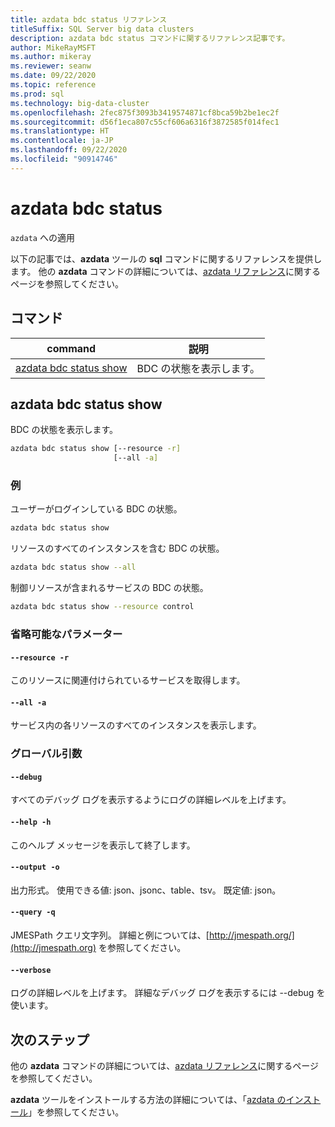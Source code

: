 ```yaml
---
title: azdata bdc status リファレンス
titleSuffix: SQL Server big data clusters
description: azdata bdc status コマンドに関するリファレンス記事です。
author: MikeRayMSFT
ms.author: mikeray
ms.reviewer: seanw
ms.date: 09/22/2020
ms.topic: reference
ms.prod: sql
ms.technology: big-data-cluster
ms.openlocfilehash: 2fec875f3093b3419574871cf8bca59b2be1ec2f
ms.sourcegitcommit: d56f1eca807c55cf606a6316f3872585f014fec1
ms.translationtype: HT
ms.contentlocale: ja-JP
ms.lasthandoff: 09/22/2020
ms.locfileid: "90914746"
---
```

# <a name="azdata-bdc-status"></a>azdata bdc status

`azdata` への適用

以下の記事では、**azdata** ツールの **sql** コマンドに関するリファレンスを提供します。 他の **azdata** コマンドの詳細については、[azdata リファレンス](reference-azdata.md)に関するページを参照してください。

## <a name="commands"></a>コマンド

|command|説明|
| --- | --- |
[azdata bdc status show](#azdata-bdc-status-show) | BDC の状態を表示します。
## <a name="azdata-bdc-status-show"></a>azdata bdc status show
BDC の状態を表示します。
```bash
azdata bdc status show [--resource -r] 
                       [--all -a]
```
### <a name="examples"></a>例
ユーザーがログインしている BDC の状態。
```bash
azdata bdc status show
```
リソースのすべてのインスタンスを含む BDC の状態。
```bash
azdata bdc status show --all
```
制御リソースが含まれるサービスの BDC の状態。
```bash
azdata bdc status show --resource control
```
### <a name="optional-parameters"></a>省略可能なパラメーター
#### `--resource -r`
このリソースに関連付けられているサービスを取得します。
#### `--all -a`
サービス内の各リソースのすべてのインスタンスを表示します。
### <a name="global-arguments"></a>グローバル引数
#### `--debug`
すべてのデバッグ ログを表示するようにログの詳細レベルを上げます。
#### `--help -h`
このヘルプ メッセージを表示して終了します。
#### `--output -o`
出力形式。  使用できる値: json、jsonc、table、tsv。  既定値: json。
#### `--query -q`
JMESPath クエリ文字列。 詳細と例については、[http://jmespath.org/](http://jmespath.org) を参照してください。
#### `--verbose`
ログの詳細レベルを上げます。 詳細なデバッグ ログを表示するには --debug を使います。

## <a name="next-steps"></a>次のステップ

他の **azdata** コマンドの詳細については、[azdata リファレンス](reference-azdata.md)に関するページを参照してください。 

**azdata** ツールをインストールする方法の詳細については、「[azdata のインストール](..\install\deploy-install-azdata.md)」を参照してください。

